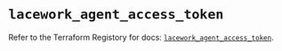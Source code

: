 # `lacework_agent_access_token`

Refer to the Terraform Registory for docs: [`lacework_agent_access_token`](https://registry.terraform.io/providers/lacework/lacework/1.15.0/docs/resources/agent_access_token).
